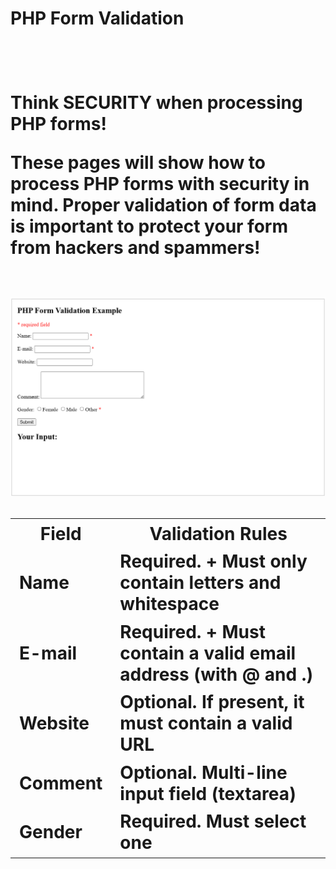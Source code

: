 <H1>PHP Form Validation<H1><br>

Think SECURITY when processing PHP forms!
<p>These pages will show how to process PHP forms with security in mind. Proper validation of form data is important to protect your form from hackers and spammers!</p>
<br>
<img src="form_validation.png" alt="form_validation_photo">
<br>

<table>
  <tr>
    <th>Field</th>
    <th>Validation Rules</th>
  </tr>

  <tr>
    <td>Name</td>
    <td>Required. + Must only contain letters and whitespace</td>
  </tr>

  <tr>
    <td>E-mail</td>
    <td>Required. + Must contain a valid email address (with @ and .)</td>
  </tr>

  <tr>
  <td>Website</td>
  <td>Optional. If present, it must contain a valid URL</td>
  </tr>

  <tr>
    <td>Comment</td>
    <td>Optional. Multi-line input field (textarea)</td>
  </tr>

  <tr>
  <td>Gender</td>
  <td>Required. Must select one</td>
  </tr>
</table>













